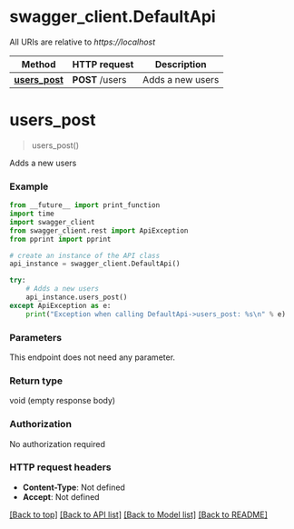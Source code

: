 # swagger_client.DefaultApi

All URIs are relative to *https://localhost*

Method | HTTP request | Description
------------- | ------------- | -------------
[**users_post**](DefaultApi.md#users_post) | **POST** /users | Adds a new users


# **users_post**
> users_post()

Adds a new users

### Example
```python
from __future__ import print_function
import time
import swagger_client
from swagger_client.rest import ApiException
from pprint import pprint

# create an instance of the API class
api_instance = swagger_client.DefaultApi()

try:
    # Adds a new users
    api_instance.users_post()
except ApiException as e:
    print("Exception when calling DefaultApi->users_post: %s\n" % e)
```

### Parameters
This endpoint does not need any parameter.

### Return type

void (empty response body)

### Authorization

No authorization required

### HTTP request headers

 - **Content-Type**: Not defined
 - **Accept**: Not defined

[[Back to top]](#) [[Back to API list]](../README.md#documentation-for-api-endpoints) [[Back to Model list]](../README.md#documentation-for-models) [[Back to README]](../README.md)

